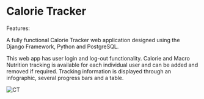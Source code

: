 # Calorie Tracker

Features:

A fully functional Calorie Tracker web application designed using the Django Framework, Python and PostgreSQL.

This web app has user login and log-out functionality. Calorie and Macro Nutrition tracking is available for each individual user and can be added and removed if required.
Tracking information is displayed through an infographic, several progress bars and a table. 


![CT](https://user-images.githubusercontent.com/60553621/101359342-07140580-3894-11eb-934e-54f665acfce6.JPG)
